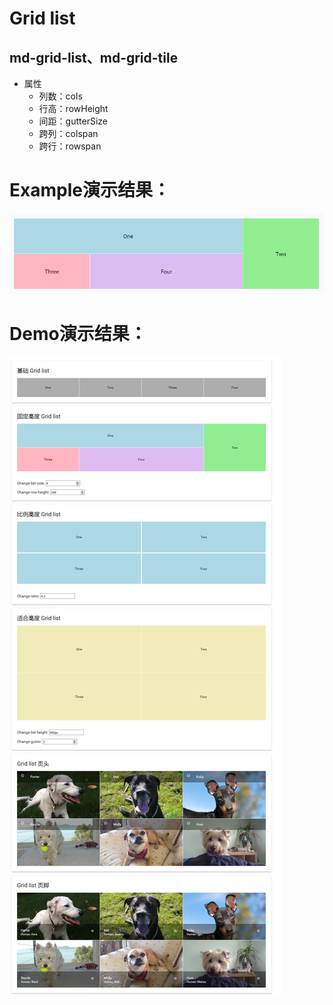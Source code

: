 # Grid list
## md-grid-list、md-grid-tile
* 属性
	* 列数：cols
	* 行高：rowHeight
	* 间距：gutterSize
	* 跨列：colspan
	* 跨行：rowspan

# Example演示结果：
![Example](./Example/grid-list_example.png)

# Demo演示结果：
![Demo](./Demo/grid-list_demo.png)